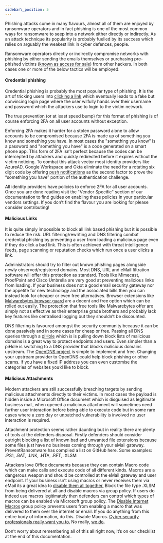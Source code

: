 ```yaml
---
sidebar\_position: 5
---
```


Phishing attacks come in many flavours, almost all of them are enjoyed by ransomware operators and in fact phishing is one of the most common ways for ransomware to seep into a network either directly or indirectly. As an attack technique its popularity is probably fuelled by its success which relies on arguably the weakest link in cyber defences, people. 

Ransomware operators directly or indirectly compromise networks with phishing by either sending the emails themselves or purchasing pre-phished victims ([known as access for sale][1]) from other hackers. In both cases one or more of the below tactics will be employed:


#### Credential phishing

Credential phishing is probably the most popular type of phishing. It is the art of tricking users into [clicking a link][2] which eventually leads to a fake but convincing login page where the user wilfully hands over their username and password which the attackers use to login to the victim network. 

The true prevention (or at least speed bump) for this format of phishing is of course enforcing 2FA on all user accounts without exception. 

Enforcing 2FA makes it harder for a stolen password alone to allow accounts to be compromised because 2FA is made up of something you know and something you have. In most cases the "something you know" is a password and "something you have" is a code generated on a smart phone app. This form of 2FA isn’t perfect because the codes can be intercepted by attackers and quickly redirected before it expires without the victim noticing. To combat this attack vector most identity providers like AzureAD, Google Workspace and Okta eliminate the need for a rotating six digit code by offering [push notifications][3] as the second factor to prove the “something you have” portion of the authentication challenge.  
  
All identity providers have policies to enforce 2FA for all user accounts. Once you are done reading visit the "Vendor Specific" section of our documentation to find guides on enabling these policies in your particular vendors settings. 
If you don’t find the flavour you are looking for please consider contributing! 

#### Malicious Links  

It is quite simply impossible to block all link based phishing  but it is possible to reduce the risk. URL filtering/rewriting and DNS filtering combat credential phishing by preventing a user from loading a malicious page even if they do click a bad link. This is often achieved with threat intelligence feeds, page scanning or reputation checks which run once a user clicks a link.  

Administrators should try to filter out known phishing pages alongside newly observed/registered domains. Most DNS, URL and eMail filtration software will offer this protection as standard. Tools like Mimecast, ProofPoint and Cisco Umbrella are very good at preventing malicious links from loading. If your business does not a good email security gateway nor the appetite for new technology and the associated bills then you can instead look for cheaper or even free alternatives.  Browser extensions like [Malwarebytes browser guard][4]  are a decent and free option which can be rolled out easily. The protection that free tools like Malwarebytes offer are simply not as effective as their enterprise grade brothers and probably lack key features like centralised logging but they shouldn’t be discounted. 

DNS filtering is favoured amongst the security community because it can be done passively and in some cases for cheap or free. Passing all DNS queries through a [piHole][5] which is is pulling down block lists of malicious domains is a great way to protect endpoints and users. Even simpler than a piHole is switching to a DNS provider that blocks malicious domains upstream. The [OpenDNS project][6] is simple to implement and free. Changing your upstream provider to OpenDNS could help block phishing or other scams. If you have a fixed IP address you can even customise the categories of websites you’d like to block. 


#### Malicious Attachments
Modern attackers are still successfully breaching targets by sending malicious attachments directly to their victims. In most cases the payload is hidden inside a Microsoft Office document which is disguised as legitimate business mail, when opened a malicious attachment will sometimes need further user interaction before being able to execute code but in some rare cases where a zero day or unpatched vulnerability is involved no user interaction is required. 

Attachment protection seems rather daunting but in reality there are plenty of tools at the defenders disposal. Firstly defenders should consider outright blocking a list of known bad and unwanted file extensions because some files just have no business coming through your eMail gateway. PreventRansomware has complied a list on GitHub here. Some examples: .PS1, .BAT, .LNK, .HTA, .RFT, .XLSM  
  
Attackers love Office documents because they can contain Macro code which can  make calls and execute code of all different kinds. Macros are a dangerous weapon and should be controlled at the eMail gateway and user endpoint. If your business isn’t using macros or never receives them via eMail its a great idea to [disable them all together.][7] Block the file type .XLSM from being delivered at all and disable macros via group policy. If users do indeed use macros legitimately then defenders can control which types of macros can be enabled via Microsoft group policy. The [Disable Internet Macros][8] group policy prevents users from enabling a macro that was delivered to them over the internet or email. If you do anything from this entire body of information, do this. Disable Macros. [Cyber security professionals really want you to.][9] No really, [we do][10].

Don’t worry about remembering all of this all right now, it’s on our checklist at the end of this documentation.




[1]:	https://www.techrepublic.com/article/for-sale-access-to-your-company-network-price-less-than-youd-think/
[2]:	https://i.ytimg.com/vi/vheFIrl1LAs/maxresdefault.jpg
[3]:	https://doubleoctopus.com/security-wiki/authentication/push-notification-authentication/
[4]:	https://www.malwarebytes.com/browserguard
[5]:	https://pi-hole.net
[6]:	https://www.opendns.com
[7]:	https://4sysops.com/archives/restricting-or-blocking-office-2016-2019-macros-with-group-policy/
[8]:	https://www.cisecurity.org/white-papers/intel-insight-how-to-disable-macros/
[9]:	https://twitter.com/Hexacorn/status/1418634009060458500?s=20
[10]:	https://twitter.com/GovCERT_CH/status/1464148274823282697?s=20